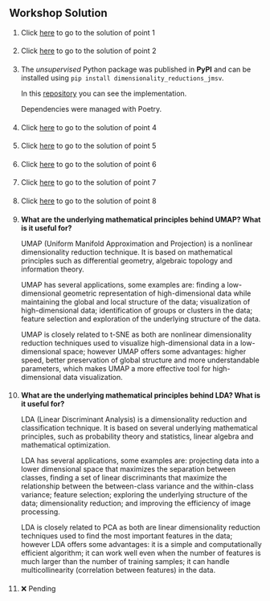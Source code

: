 ## Workshop Solution
1. Click [here](workshop_solution/Punto1.ipynb) to go to the solution of point 1
####
2. Click [here](workshop_solution/Punto2.ipynb) to go to the solution of point 2
####
3. The _unsupervised_ Python package was published in **PyPI** and can be installed  using  `pip install dimensionality_reductions_jmsv`. 

   In this [repository](https://github.com/mauriciosierrav/dimensionality-reduction-jmsv.git) you can see the implementation. 

   Dependencies were managed with Poetry.
####
4. Click [here](workshop_solution/Punto4.ipynb) to go to the solution of point 4
####
5. Click [here](workshop_solution/Punto5.ipynb) to go to the solution of point 5
####
6. Click [here](workshop_solution/Punto6.ipynb) to go to the solution of point 6
####
7. Click [here](workshop_solution/Punto7.ipynb) to go to the solution of point 7
####
8. Click [here](workshop_solution/Punto8.ipynb) to go to the solution of point 8
####
9. **What are the underlying mathematical principles behind UMAP? What is it useful for?**

    UMAP (Uniform Manifold Approximation and Projection) is a nonlinear dimensionality reduction technique. It is based on mathematical principles such as differential geometry, algebraic topology and information theory. 

    UMAP has several applications, some examples are: finding a low-dimensional geometric representation of high-dimensional data while maintaining the global and local structure of the data; visualization of high-dimensional data; identification of groups or clusters in the data; feature selection and exploration of the underlying structure of the data.

    UMAP is closely related to t-SNE as both are nonlinear dimensionality reduction techniques used to visualize high-dimensional data in a low-dimensional space; however UMAP offers some advantages: higher speed, better preservation of global structure and more understandable parameters, which makes UMAP a more effective tool for high-dimensional data visualization.
####
10. **What are the underlying mathematical principles behind LDA? What is it useful for?**

    LDA (Linear Discriminant Analysis) is a dimensionality reduction and classification technique. It is based on several underlying mathematical principles, such as probability theory and statistics, linear algebra and mathematical optimization.
   
    LDA has several applications, some examples are: projecting data into a lower dimensional space that maximizes the separation between classes, finding a set of linear discriminants that maximize the relationship between the between-class variance and the within-class variance; feature selection; exploring the underlying structure of the data; dimensionality reduction; and improving the efficiency of image processing.

    LDA is closely related to PCA as both are linear dimensionality reduction techniques used to find the most important features in the data; however LDA offers some advantages: it is a simple and computationally efficient algorithm; it can work well even when the number of features is much larger than the number of training samples; it can handle multicollinearity (correlation between features) in the data.
####
11. ❌ Pending